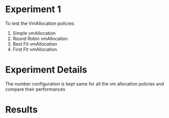 # Experiment 1
To test the VmAllocation policies:
1. Simple vmAllocation
2. Round Robin vmAllocation
3. Best Fit vmAllocation
4. First Fit vmAllocation

# Experiment Details
The number configuration is kept same for all the vm allocation policies and compare their performances

# Results

